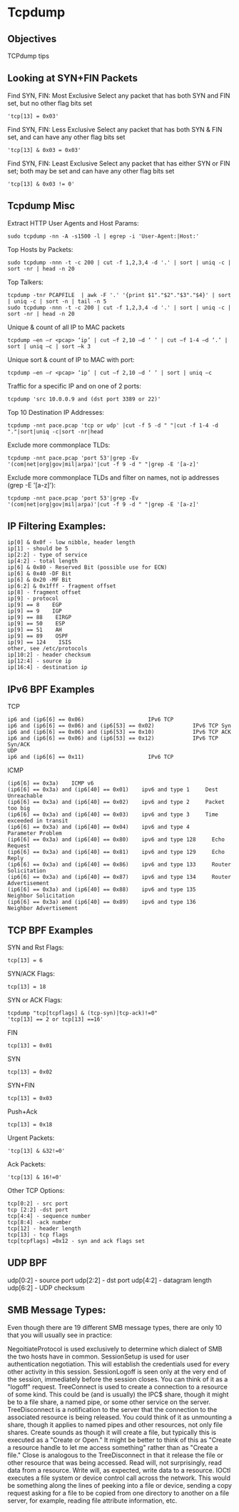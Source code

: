 # Tcpdump

## Objectives

TCPdump tips

## Looking at SYN+FIN Packets

Find SYN, FIN: Most Exclusive Select any packet that has both SYN and FIN set, but no other flag bits set

```text
'tcp[13] = 0x03'
```

Find SYN, FIN: Less Exclusive Select any packet that has both SYN & FIN set, and can have any other flag bits set

```text
'tcp[13] & 0x03 = 0x03'
```

Find SYN, FIN: Least Exclusive Select any packet that has either SYN or FIN set; both may be set and can have any other flag bits set

```text
'tcp[13] & 0x03 != 0'
```

## Tcpdump Misc

Extract HTTP User Agents and Host Params:

```text
sudo tcpdump -nn -A -s1500 -l | egrep -i 'User-Agent:|Host:'
```

Top Hosts by Packets:

```text
sudo tcpdump -nnn -t -c 200 | cut -f 1,2,3,4 -d '.' | sort | uniq -c | sort -nr | head -n 20
```

Top Talkers:

```text
tcpdump -tnr PCAPFILE  | awk -F '.' '{print $1"."$2"."$3"."$4}' | sort | uniq -c | sort -n | tail -n 5
sudo tcpdump -nnn -t -c 200 | cut -f 1,2,3,4 -d '.' | sort | uniq -c | sort -nr | head -n 20
```

Unique & count of all IP to MAC packets

```text
tcpdump –en –r <pcap> ‘ip’ | cut –f 2,10 –d ‘ ‘ | cut –f 1-4 –d ‘.’ | sort | uniq –c | sort –k 3
```

Unique sort & count of IP to MAC with port:

```text
tcpdump –en –r <pcap> ‘ip’ | cut –f 2,10 –d ‘ ‘ | sort | uniq –c
```

Traffic for a specific IP and on one of 2 ports:

```text
tcpdump 'src 10.0.0.9 and (dst port 3389 or 22)'
```

Top 10 Destination IP Addresses:

```text
tcpdump -nnt pace.pcap 'tcp or udp' |cut -f 5 -d " "|cut -f 1-4 -d "."|sort|uniq -c|sort -nr|head
```

Exclude more commonplace TLDs:

```text
tcpdump -nnt pace.pcap 'port 53'|grep -Ev '(com|net|org|gov|mil|arpa)'|cut -f 9 -d " "|grep -E '[a-z]'
```

Exclude more commonplace TLDs and filter on names, not ip addresses \(grep -E '\[a-z\]'\):

```text
tcpdump -nnt pace.pcap 'port 53'|grep -Ev '(com|net|org|gov|mil|arpa)'|cut -f 9 -d " "|grep -E '[a-z]'
```

## IP Filtering Examples:

```text
ip[0] & 0x0f - low nibble, header length
ip[1] - should be 5
ip[2:2] - type of service
ip[4:2] - total length
ip[6] & 0x80 - Reserved Bit (possible use for ECN)
ip[6] & 0x40 -DF Bit
ip[6] & 0x20 -MF Bit
ip[6:2] & 0x1fff - fragment offset
ip[8] - fragment offset
ip[9] - protocol
ip[9] == 8    EGP
ip[9] == 9    IGP
ip[9] == 88    EIRGP
ip[9] == 50    ESP
ip[9] == 51    AH
ip[9] == 89    OSPF
ip[9] == 124    ISIS
other, see /etc/protocols
ip[10:2] - header checksum
ip[12:4] - source ip
ip[16:4] - destination ip
```

## IPv6 BPF Examples

TCP

```text
ip6 and (ip6[6] == 0x06)                    IPv6 TCP
ip6 and (ip6[6] == 0x06) and (ip6[53] == 0x02)            IPv6 TCP Syn
ip6 and (ip6[6] == 0x06) and (ip6[53] == 0x10)            IPv6 TCP ACK
ip6 and (ip6[6] == 0x06) and (ip6[53] == 0x12)            IPv6 TCP Syn/ACK
UDP
ip6 and (ip6[6] == 0x11)                    IPv6 TCP
```

ICMP

```text
(ip6[6] == 0x3a)    ICMP v6
(ip6[6] == 0x3a) and (ip6[40] == 0x01)    ipv6 and type 1     Dest Unreachable
(ip6[6] == 0x3a) and (ip6[40] == 0x02)    ipv6 and type 2     Packet too big
(ip6[6] == 0x3a) and (ip6[40] == 0x03)    ipv6 and type 3     Time exceeded in transit
(ip6[6] == 0x3a) and (ip6[40] == 0x04)    ipv6 and type 4     Parameter Problem
(ip6[6] == 0x3a) and (ip6[40] == 0x80)    ipv6 and type 128     Echo Request
(ip6[6] == 0x3a) and (ip6[40] == 0x81)    ipv6 and type 129     Echo Reply
(ip6[6] == 0x3a) and (ip6[40] == 0x86)    ipv6 and type 133     Router Solicitation
(ip6[6] == 0x3a) and (ip6[40] == 0x87)    ipv6 and type 134     Router Advertisement
(ip6[6] == 0x3a) and (ip6[40] == 0x88)    ipv6 and type 135     Neighbor Solicitation
(ip6[6] == 0x3a) and (ip6[40] == 0x89)    ipv6 and type 136     Neighbor Advertisement
```

## TCP BPF Examples

SYN and Rst Flags:

```text
tcp[13] = 6
```

SYN/ACK Flags:

```text
tcp[13] = 18
```

SYN or ACK Flags:

```text
tcpdump "tcp[tcpflags] & (tcp-syn)|tcp-ack)!=0"
'tcp[13] == 2 or tcp[13] ==16'
```

FIN

```text
tcp[13] = 0x01
```

SYN

```text
tcp[13] = 0x02
```

SYN+FIN

```text
tcp[13] = 0x03
```

Push+Ack

```text
tcp[13] = 0x18
```

Urgent Packets:

```text
'tcp[13] & &32!=0'
```

Ack Packets:

```text
'tcp[13] & 16!=0'
```

Other TCP Options:

```text
tcp[0:2] - src port
tcp [2:2] -dst port
tcp[4:4] - sequence number
tcp[8:4] -ack number
tcp[12] - header length
tcp[13] - tcp flags
tcp[tcpflags] =0x12 - syn and ack flags set
```

## UDP BPF

udp\[0:2\] - source port udp\[2:2\] - dst port udp\[4:2\] - datagram length udp\[6:2\] - UDP checksum

## SMB Message Types:

Even though there are 19 different SMB message types, there are only 10 that you will usually see in practice:

NegoitiateProtocol is used exclusively to determine which dialect of SMB the two hosts have in common. SessionSetup is used for user authentication negotiation. This will establish the credentials used for every other activity in this session. SessionLogoff is seen only at the very end of the session, immediately before the session closes. You can think of it as a "logoff" request. TreeConnect is used to create a connection to a resource of some kind. This could be \(and is usually\) the IPC$ share, though it might be to a file share, a named pipe, or some other service on the server. TreeDisconnect is a notification to the server that the connection to the associated resource is being released. You could think of it as unmounting a share, though it applies to named pipes and other resources, not only file shares. Create sounds as though it will create a file, but typically this is executed as a "Create or Open." It might be better to think of this as "Create a resource handle to let me access something" rather than as "Create a file." Close is analogous to the TreeDisconnect in that it release the file or other resource that was being accessed. Read will, not surprisingly, read data from a resource. Write will, as expected, write data to a resource. IOCtl executes a file system or device control call across the network. This would be something along the lines of peeking into a file or device, sending a copy request asking for a file to be copied from one directory to another on a file server, for example, reading file attribute information, etc.

